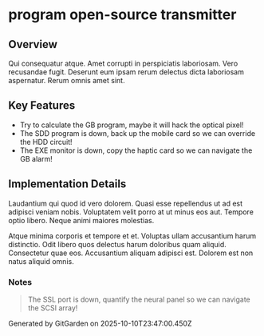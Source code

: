 # program open-source transmitter

## Overview
Qui consequatur atque. Amet corrupti in perspiciatis laboriosam. Vero recusandae fugit. Deserunt eum ipsam rerum delectus dicta laboriosam aspernatur. Rerum omnis amet sint.

## Key Features
- Try to calculate the GB program, maybe it will hack the optical pixel!
- The SDD program is down, back up the mobile card so we can override the HDD circuit!
- The EXE monitor is down, copy the haptic card so we can navigate the GB alarm!

## Implementation Details
Laudantium qui quod id vero dolorem. Quasi esse repellendus ut ad est adipisci veniam nobis. Voluptatem velit porro at ut minus eos aut. Tempore optio libero. Neque animi maiores molestias.
 Atque minima corporis et tempore et et. Voluptas ullam accusantium harum distinctio. Odit libero quos delectus harum doloribus quam aliquid. Consectetur quae eos. Accusantium aliquam adipisci est. Dolorem est non natus aliquid omnis.

### Notes
> The SSL port is down, quantify the neural panel so we can navigate the SCSI array!

Generated by GitGarden on 2025-10-10T23:47:00.450Z